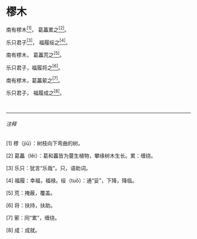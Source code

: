 <h1 class="article-title"> 樛木 </h1>
<p class="article-center">南有樛木<a href="#1" class="article-link"><sup>[1]</sup></a>， 葛藟累之<a href="#2" class="article-link"><sup>[2]</sup></a>。</p>
<p class="article-center">乐只君子<a href="#3" class="article-link"><sup>[3]</sup></a>， 福履绥之<a href="#4" class="article-link"><sup>[4]</sup></a>。</p>
<p class="article-center">南有樛木， 葛藟荒之<a href="#5" class="article-link"><sup>[5]</sup></a>。</p>
<p class="article-center">乐只君子，福履将之<a href="#6" class="article-link"><sup>[6]</sup></a>。</p>
<p class="article-center">南有樛木，葛藟萦之<a href="#7" class="article-link"><sup>[7]</sup></a>。</p>
<p class="article-center">乐只君子， 福履成之<a href="#8" class="article-link"><sup>[8]</sup></a>。</p>

<br>
<hr>

<h6> 注释 </h6>

<p class="article-comment"><a id="1">[1]</a> 樛（jiū）：树枝向下弯曲的树。</p>
<p class="article-comment"><a id="2">[2]</a> 葛藟（lěi）：葛和藟皆为蔓生植物，攀缘树木生长。累：缠绕。</p>
<p class="article-comment"><a id="3">[3]</a> 乐只：犹言“乐哉”。只，语助词。</p>
<p class="article-comment"><a id="4">[4]</a> 福履：幸福，福禄。绥（tuǒ）：通“妥”，下降，降临。 </p>
<p class="article-comment"><a id="5">[5]</a> 荒：掩蔽，覆盖。</p>
<p class="article-comment"><a id="6">[6]</a> 将：扶持，扶助。 </p>
<p class="article-comment"><a id="7">[7]</a> 萦：同“累”，缠绕。</p>
<p class="article-comment"><a id="8">[8]</a> 成：成就。 </p>
